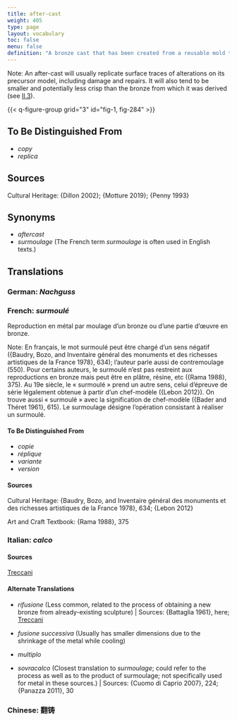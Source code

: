 ```yaml
---
title: after-cast
weight: 405
type: page
layout: vocabulary
toc: false
menu: false
definition: "A bronze cast that has been created from a reusable mold taken directly from an existing bronze. After-casts are therefore made using the indirect lost-wax process, or in some instances by sand casting."
---
```


<div class="backmatter">

Note: An after-cast will usually replicate surface traces of alterations on its precursor model, including damage and repairs. It will also tend to be smaller and potentially less crisp than the bronze from which it was derived (see [II.3](#II.3)).

</div>

{{< q-figure-group grid="3" id="fig-1, fig-284" >}}

## To Be Distinguished From

- *copy*
- *replica*

## Sources

Cultural Heritage: {Dillon 2002}; {Motture 2019}; {Penny 1993}

## Synonyms

- *aftercast*
- *surmoulage* (The French term *surmoulage* is often used in English texts.)

## Translations

<div class="accordion">

### **German**: *Nachguss*

### **French**: *surmoulé*

Reproduction en métal par moulage d’un bronze ou d’une partie d’œuvre en bronze.

<div class="backmatter">

Note: En français, le mot surmoulé peut être chargé d’un sens négatif ({Baudry, Bozo, and Inventaire général des monuments et des richesses artistiques de la France 1978}, 634); l’auteur parle aussi de contremoulage (550). Pour certains auteurs, le surmoulé n’est pas restreint aux reproductions en bronze mais peut être en plâtre, résine, etc ({Rama 1988}, 375). Au 19e siècle, le « surmoulé » prend un autre sens, celui d’épreuve de série légalement obtenue à partir d’un chef-modèle ({Lebon 2012}). On trouve aussi « surmoulé » avec la signification de chef-modèle ({Bader and Théret 1961}, 615). Le surmoulage désigne l’opération consistant à réaliser un surmoulé.

</div>

#### To Be Distinguished From

- *copie*
- *réplique*
- *variante*
- *version*

#### Sources

Cultural Heritage: {Baudry, Bozo, and Inventaire général des monuments et des richesses artistiques de la France 1978}, 634; {Lebon 2012}

Art and Craft Textbook: {Rama 1988}, 375

### **Italian**: *calco*

#### Sources

[Treccani](https://www.treccani.it/vocabolario/calco/)

#### Alternate Translations

- *rifusione* (Less common, related to the process of obtaining a new bronze from already-existing sculpture) |  Sources: {Battaglia 1961}, here; [Treccani](http://www.treccani.it/vocabolario/rifusione/)

- *fusione successiva* (Usually has smaller dimensions due to the shrinkage of the metal while cooling)

- *multiplo*

- *sovracalco* (Closest translation to *surmoulage*; could refer to the process as well as to the product of surmoulage; not specifically used for metal in these sources.) | Sources: {Cuomo di Caprio 2007}, 224; {Panazza 2011}, 30

### **Chinese**: 翻铸

</div>

